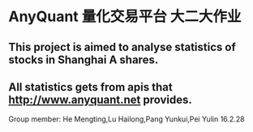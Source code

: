 # AnyQuant 量化交易平台 大二大作业

## This project is aimed to analyse statistics of stocks in Shanghai A shares.

## All statistics gets from apis that http://www.anyquant.net provides.
Group member: He Mengting,Lu Hailong,Pang Yunkui,Pei Yulin
16.2.28
